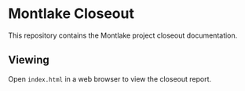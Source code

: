 # Montlake Closeout

This repository contains the Montlake project closeout documentation.

## Viewing

Open `index.html` in a web browser to view the closeout report.
